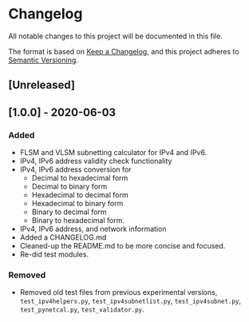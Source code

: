 # Changelog
All notable changes to this project will be documented in this file.

The format is based on [Keep a Changelog](https://keepachangelog.com/en/1.0.0/),
and this project adheres to [Semantic Versioning](https://semver.org/spec/v2.0.0.html).

## [Unreleased]

## [1.0.0] - 2020-06-03
### Added
- FLSM and VLSM subnetting calculator for IPv4 and IPv6.
- IPv4, IPv6 address validity check functionality
- IPv4, IPv6 address conversion for
  - Decimal to hexadecimal form
  - Decimal to binary form
  - Hexadecimal to decimal form
  - Hexadecimal to binary form
  - Binary to decimal form
  - Binary to hexadecimal form.
- IPv4, IPv6 address, and network information
- Added a CHANGELOG.md
- Cleaned-up the README.md to be more concise and focused.
- Re-did test modules.

### Removed
- Removed old test files from previous experimental versions, `test_ipv4helpers.py`, `test_ipv4subnetlist.py`, `test_ipv4subnet.py`, `test_pynetcal.py`, `test_validator.py`. 





